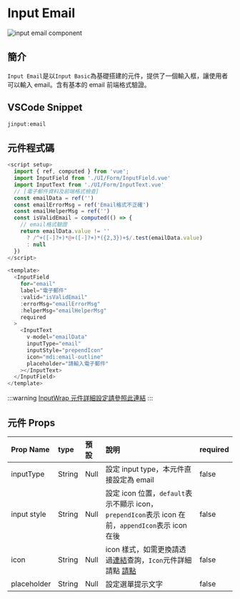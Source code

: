 # Input Email<Badge type="info" text="複合元件" />

![input email component](../../.vuepress/public/inputemail.png)

## 簡介

`Input Email`是以`Input Basic`為基礎搭建的元件，提供了一個輸入框，讓使用者可以輸入 email。含有基本的 email 前端格式驗證。

## VSCode Snippet

```md
jinput:email
```

## 元件程式碼

```javascript
<script setup>
  import { ref, computed } from 'vue';
  import InputField from './UI/Form/InputField.vue'
  import InputText from './UI/Form/InputText.vue'
  // [電子郵件資料及前端格式檢查]
  const emailData = ref('')
  const emailErrorMsg = ref('Email格式不正確')
  const emailHelperMsg = ref('')
  const isValidEmail = computed(() => {
    // email格式驗證
    return emailData.value != ''
      ? /^+([-]?+)*@+([-]?+)*({2,3})+$/.test(emailData.value)
      : null
  })
</script>

<template>
  <InputField
    for="email"
    label="電子郵件"
    :valid="isValidEmail"
    :errorMsg="emailErrorMsg"
    :helperMsg="emailHelperMsg"
    required
  >
    <InputText
      v-model="emailData"
      inputType="email"
      inputStyle="prependIcon"
      icon="mdi:email-outline"
      placeholder="請輸入電子郵件"
    ></InputText>
  </InputField>
</template>
```

:::warning
[InputWrap 元件詳細設定請參照此連結](InputWrap)
:::

## 元件 Props

| Prop Name   | type   | 預設 | 說明                                                                                                         | required |
| :---------- | :----- | :--- | :----------------------------------------------------------------------------------------------------------- | :------- |
| inputType   | String | Null | 設定 input type，本元件直接設定為 email                                                                      | false    |
| input style | String | Null | 設定 icon 位置，`default`表示不顯示 icon，`prependIcon`表示 icon 在前，`appendIcon`表示 icon 在後            | false    |
| icon        | String | Null | icon 樣式，如需更換請透過[連結](https://icones.js.org/)查詢，`Icon`元件詳細請點 [請點](../comp_utility/icon) | false    |
| placeholder | String | Null | 設定選單提示文字                                                                                             | false    |
